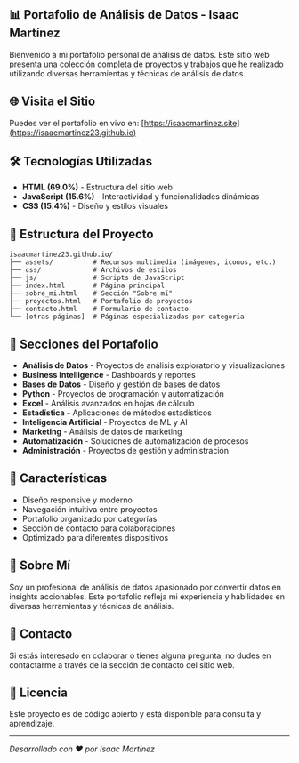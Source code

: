 ## 📊 Portafolio de Análisis de Datos - Isaac Martínez

Bienvenido a mi portafolio personal de análisis de datos. Este sitio web presenta una colección completa de proyectos y trabajos que he realizado utilizando diversas herramientas y técnicas de análisis de datos.

## 🌐 Visita el Sitio

Puedes ver el portafolio en vivo en: [https://isaacmartinez.site](https://isaacmartinez23.github.io)

## 🛠️ Tecnologías Utilizadas

- **HTML (69.0%)** - Estructura del sitio web
- **JavaScript (15.6%)** - Interactividad y funcionalidades dinámicas
- **CSS (15.4%)** - Diseño y estilos visuales

## 📁 Estructura del Proyecto

```
isaacmartinez23.github.io/
├── assets/          # Recursos multimedia (imágenes, iconos, etc.)
├── css/             # Archivos de estilos
├── js/              # Scripts de JavaScript
├── index.html       # Página principal
├── sobre_mi.html    # Sección "Sobre mí"
├── proyectos.html   # Portafolio de proyectos
├── contacto.html    # Formulario de contacto
└── [otras páginas]  # Páginas especializadas por categoría

```

## 📂 Secciones del Portafolio

- **Análisis de Datos** - Proyectos de análisis exploratorio y visualizaciones
- **Business Intelligence** - Dashboards y reportes
- **Bases de Datos** - Diseño y gestión de bases de datos
- **Python** - Proyectos de programación y automatización
- **Excel** - Análisis avanzados en hojas de cálculo
- **Estadística** - Aplicaciones de métodos estadísticos
- **Inteligencia Artificial** - Proyectos de ML y AI
- **Marketing** - Análisis de datos de marketing
- **Automatización** - Soluciones de automatización de procesos
- **Administración** - Proyectos de gestión y administración

## 🚀 Características

- Diseño responsive y moderno
- Navegación intuitiva entre proyectos
- Portafolio organizado por categorías
- Sección de contacto para colaboraciones
- Optimizado para diferentes dispositivos

## 💼 Sobre Mí

Soy un profesional de análisis de datos apasionado por convertir datos en insights accionables. Este portafolio refleja mi experiencia y habilidades en diversas herramientas y técnicas de análisis.

## 📧 Contacto

Si estás interesado en colaborar o tienes alguna pregunta, no dudes en contactarme a través de la sección de contacto del sitio web.

## 📄 Licencia

Este proyecto es de código abierto y está disponible para consulta y aprendizaje.

---

*Desarrollado con ❤️ por Isaac Martínez*
